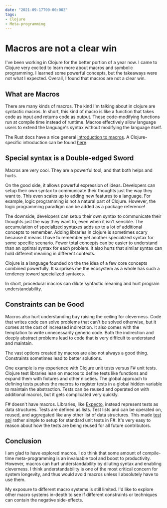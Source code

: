 ```yaml
---
date: "2021-09-17T00:00:00Z"
tags:
- Clojure
- Meta-programming
---
```


# Macros are not a clear win

I've been working in Clojure for the better portion of a year now. I came to Clojure very excited to learn more about macros and symbolic programming.
I learned some powerful concepts, but the takeaways were not what I expected. Overall, I found that macros are not a clear win.

## What are Macros

There are many kinds of macros. The kind I'm talking about in clojure are syntactic macros. In short, this kind of macro is like a function that takes code as input and returns code as output. These code-modifying functions run at compile time instead of runtime. Macros effectively allow language users to extend the language's syntax without modifying the language itself.

The Rust docs have a nice general [introduction to macros](https://doc.rust-lang.org/stable/book/ch19-06-macros.html). A Clojure-specific introduction can be found [here](http://clojure-doc.org/articles/language/macros.html).

## Special syntax is a Double-edged Sword

Macros are very cool. They are a powerful tool, and that both helps and hurts.

On the good side, it allows powerful expression of ideas. Developers can setup their own syntax to communicate their thoughts just the way they want to. This even scales up to adding new features to a language. For example, logic programming is not a natural part of Clojure. However, the logic programming paradigm can be added as a package reference!

The downside, developers can setup their own syntax to communicate their thoughts just the way they want to, even when it isn't sensible. The accumulation of specialized syntaxes adds up to a lot of additional concepts to remember. Adding libraries in clojure is sometimes scary because it means I have to remember yet another specialized syntax for some specific scenario.  Fewer total concepts can be easier to understand than an optimal syntax for each problem. It also hurts that similar syntax can hold different meaning in different contexts.

Clojure is a language founded on the the idea of a few core concepts combined powerfully. It surprises me the ecosystem as a whole has such a tendency toward specialized syntaxes.

In short, procedural macros can dilute syntactic meaning and hurt program understandability.


## Constraints can be Good

Macros also hurt understanding buy raising the ceiling for cleverness. Code that writes code can solve problems that can't be solved otherwise, but it comes at the cost of increased indirection. It also comes with the temptation to write unnecessarily generic code. Both the indirection and deeply abstract problems lead to code that is very difficult to understand and maintain.

The vast options created by macros are also not always a good thing. Constraints sometimes lead to better solutions.

One example is my experience with Clojure unit tests versus F# unit tests. Clojure test libraries lean on macros to define tests like functions and expand them with fixtures and other niceties. The global approach to defining tests pushes the macros to register tests in a global hidden variable to maintain the abstraction. Tests can be reused and operated on with additional macros, but it gets complicated very quickly.

F# doesn't have macros. Libraries, like [Expecto](https://github.com/haf/expecto), instead represent tests as data structures. Tests are defined as lists. Test lists and can be operated on, reused, and aggregated like any other list of data structures. This made [test api](../_posts/2021-02-26-TestApi-in-FSharp.md) rather simple to setup for standard unit tests in F#. It's very easy to reason about how the tests are being reused for all future contributors.

## Conclusion

I am glad to have explored macros. I do think that some amount of compile-time meta-programming is an invaluable tool and boost to productivity. However, macros can hurt understandability by diluting syntax and enabling cleverness. I think understandability is one of the most critical concern for system longevity, and thus would avoid macros unless I absolutely have to use them.

My exposure to different macro systems is still limited. I'd like to explore other macro systems in-depth to see if different constraints or techniques can contain the negative side-effects.
